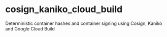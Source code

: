 # cosign_kaniko_cloud_build
Deterministic container hashes and container signing using Cosign, Kaniko and Google Cloud Build
